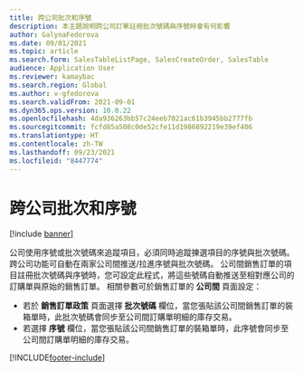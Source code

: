 ```yaml
---
title: 跨公司批次和序號
description: 本主題說明跨公司訂單註冊批次號碼與序號時會有何影響
author: GalynaFedorova
ms.date: 09/01/2021
ms.topic: article
ms.search.form: SalesTableListPage, SalesCreateOrder, SalesTable
audience: Application User
ms.reviewer: kamaybac
ms.search.region: Global
ms.author: v-gfedorova
ms.search.validFrom: 2021-09-01
ms.dyn365.ops.version: 10.0.22
ms.openlocfilehash: 4da936263bb57c24eeb7021ac61b3945bb2777fb
ms.sourcegitcommit: fcfd85a508c0de52cfe11d1986892219e39ef406
ms.translationtype: HT
ms.contentlocale: zh-TW
ms.lasthandoff: 09/23/2021
ms.locfileid: "8447774"
---
```

# <a name="intercompany-batch-and-serial-numbers"></a>跨公司批次和序號

[!include [banner](../../includes/banner.md)]

公司使用序號或批次號碼來追蹤項目，必須同時追蹤揀選項目的序號與批次號碼。 跨公司功能可自動在兩家公司間推送/拉進序號與批次號碼。 公司間銷售訂單的項目註冊批次號碼與序號時，您可設定此程式，將這些號碼自動推送至相對應公司的訂購單與原始的銷售訂單。 相關參數可於銷售訂單的 **公司間** 頁面設定：

- 若於 **銷售訂單政策** 頁面選擇 **批次號碼** 欄位，當您張貼該公司間銷售訂單的裝箱單時，此批次號碼會同步至公司間訂購單明細的庫存交易。
- 若選擇 **序號** 欄位，當您張貼該公司間銷售訂單的裝箱單時，此序號會同步至公司間訂購單明細的庫存交易。

[!INCLUDE[footer-include](../../includes/footer-banner.md)]
